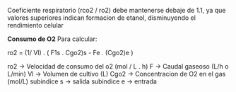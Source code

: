 Coeficiente respiratorio (rco2 / ro2) debe mantenerse debaje de 1.1, ya que valores superiores indican formacion de etanol, disminuyendo el rendimiento celular

**Consumo de O2**
Para calcular:

ro2 = (1/ Vl) . ( F1s . Cgo2)s - Fe . (Cgo2)e )

ro2 → Velocidad de consumo del o2 (mol / L . h)
F → Caudal gaseoso (L/h o L/min)
Vl → Volumen de cultivo (L)
Cgo2 → Concentracion de O2 en el gas (mol/L)
subindice s → salida
subindice e → entrada

